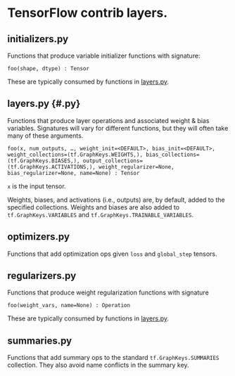 # TensorFlow contrib layers.

## initializers.py

Functions that produce variable initializer functions with signature:

`foo(shape, dtype) : Tensor`

These are typically consumed by functions in [layers.py](#layers.py).

## layers.py {#.py}

Functions that produce layer operations and associated weight & bias variables. Signatures will vary for different functions, but they will often take many of
these arguments.

`foo(x,
     num_outputs,
     …,
     weight_init=<DEFAULT>,
     bias_init=<DEFAULT>,
     weight_collections=(tf.GraphKeys.WEIGHTS,),
     bias_collections=(tf.GraphKeys.BIASES,),
     output_collections=(tf.GraphKeys.ACTIVATIONS,),
     weight_regularizer=None,
     bias_regularizer=None,
     name=None) : Tensor`

`x` is the input tensor.

Weights, biases, and activations (i.e., outputs) are, by default, added to the specified collections. Weights and biases are also added to
`tf.GraphKeys.VARIABLES` and `tf.GraphKeys.TRAINABLE_VARIABLES`.

## optimizers.py

Functions that add optimization ops given `loss` and `global_step` tensors.

## regularizers.py

Functions that produce weight regularization functions with signature

`foo(weight_vars, name=None) : Operation`

These are typically consumed by functions in [layers.py](#layers.py).

## summaries.py

Functions that add summary ops to the standard `tf.GraphKeys.SUMMARIES`
collection. They also avoid name conflicts in the summary key.
